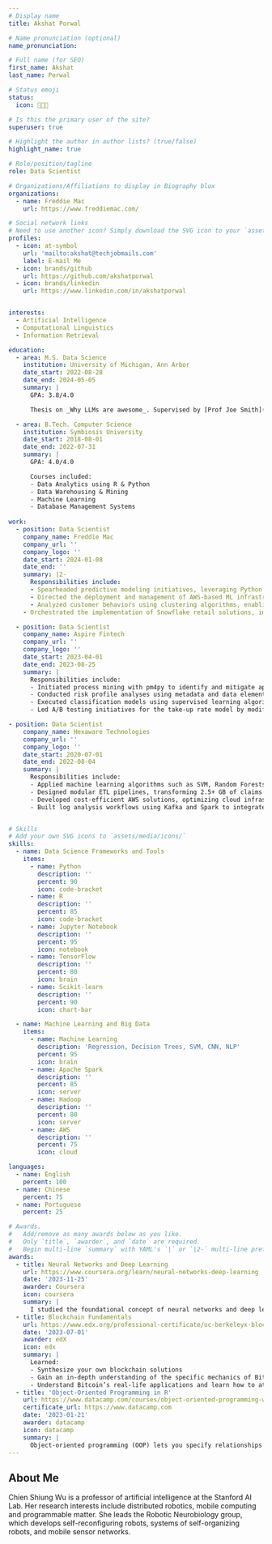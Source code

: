 ```yaml
---
# Display name
title: Akshat Porwal

# Name pronunciation (optional)
name_pronunciation: 

# Full name (for SEO)
first_name: Akshat
last_name: Porwal

# Status emoji
status:
  icon: 👨🏻‍💻

# Is this the primary user of the site?
superuser: true

# Highlight the author in author lists? (true/false)
highlight_name: true

# Role/position/tagline
role: Data Scientist

# Organizations/Affiliations to display in Biography blox
organizations:
  - name: Freddie Mac
    url: https://www.freddiemac.com/

# Social network links
# Need to use another icon? Simply download the SVG icon to your `assets/media/icons/` folder.
profiles:
  - icon: at-symbol
    url: 'mailto:akshat@techjobmails.com'
    label: E-mail Me
  - icon: brands/github
    url: https://github.com/akshatporwal
  - icon: brands/linkedin
    url: https://www.linkedin.com/in/akshatporwal


interests:
  - Artificial Intelligence
  - Computational Linguistics
  - Information Retrieval

education:
  - area: M.S. Data Science
    institution: University of Michigan, Ann Arbor
    date_start: 2022-08-28
    date_end: 2024-05-05
    summary: |
      GPA: 3.8/4.0

      Thesis on _Why LLMs are awesome_. Supervised by [Prof Joe Smith](https://example.com). Presented papers at 5 IEEE conferences with the contributions being published in 2 Springer journals.

  - area: B.Tech. Computer Science
    institution: Symbiosis University
    date_start: 2018-08-01
    date_end: 2022-07-31
    summary: |
      GPA: 4.0/4.0

      Courses included:
      - Data Analytics using R & Python
      - Data Warehousing & Mining
      - Machine Learning
      - Database Management Systems
  
work:
  - position: Data Scientist
    company_name: Freddie Mac
    company_url: ''
    company_logo: ''
    date_start: 2024-01-08
    date_end: ''
    summary: |2-
      Responsibilities include:
      - Spearheaded predictive modeling initiatives, leveraging Python and SQL for regression and multivariate analyses, which improved marketing analytics and drove a 15% increase in conversion rates through actionable insights.
      - Directed the deployment and management of AWS-based ML infrastructure, achieving a 30% reduction in deployment time, with CI/CD pipelines ensuring robust version control and streamlined testing.
      - Analyzed customer behaviors using clustering algorithms, enabling effective segmentation and refinement of marketing strategies, complemented by insightful visualizations via Power BI, Matplotlib, and Seaborn.
    - Orchestrated the implementation of Snowflake retail solutions, improving inventory accuracy by 20% and customer satisfaction by 15%, while streamlining ETL processes and optimizing SQL queries for efficient data integration.

  - position: Data Scientist
    company_name: Aspire Fintech
    company_url: ''
    company_logo: ''
    date_start: 2023-04-01
    date_end: 2023-08-25
    summary: |
      Responsibilities include:
      - Initiated process mining with pm4py to identify and mitigate application bottlenecks, optimizing loan workflows which enhanced customer satisfaction by 30% and increased processing efficiency by 25%.
      - Conducted risk profile analyses using metadata and data elements, employing the K Means Algorithm to effectively segment customers and precisely evaluate model performance.
      - Executed classification models using supervised learning algorithms such as Logistic Regression, Decision Trees, KNN, and Naive Bayes, enhancing predictive accuracy.
      - Led A/B testing initiatives for the take-up rate model by modifying credit terms for targeted users and analyzing outcomes with logistic regression, which resulted in a 15% increase in product adoption rates and refined targeting strategies.

- position: Data Scientist
    company_name: Hexaware Technologies
    company_url: ''
    company_logo: ''
    date_start: 2020-07-01
    date_end: 2022-08-04
    summary: |
      Responsibilities include:
      - Applied machine learning algorithms such as SVM, Random Forests, and KNN for pattern recognition and categorization, leveraging BERT to extract structured data from unstructured documents, reducing missing data by 30% and improving decision-making efficacy by 20%.
      - Designed modular ETL pipelines, transforming 2.5+ GB of claims and form data from MySQL, PostgreSQL, and Excel into analytics-ready datasets using Python and SQL, reducing processing time by 20%.
      - Developed cost-efficient AWS solutions, optimizing cloud infrastructure expenses by 20%, while ensuring adherence to industry standards for reliability and security in SQL Server databases.
      - Built log analysis workflows using Kafka and Spark to integrate microservices logs, providing dashboards for real-time system monitoring and anomaly detection, enhancing operational oversight.


# Skills
# Add your own SVG icons to `assets/media/icons/`
skills:
  - name: Data Science Frameworks and Tools
    items:
      - name: Python
        description: ''
        percent: 90
        icon: code-bracket
      - name: R
        description: ''
        percent: 85
        icon: code-bracket
      - name: Jupyter Notebook
        description: ''
        percent: 95
        icon: notebook
      - name: TensorFlow
        description: ''
        percent: 80
        icon: brain
      - name: Scikit-learn
        description: ''
        percent: 90
        icon: chart-bar

  - name: Machine Learning and Big Data
    items:
      - name: Machine Learning
        description: 'Regression, Decision Trees, SVM, CNN, NLP'
        percent: 95
        icon: brain
      - name: Apache Spark
        description: ''
        percent: 85
        icon: server
      - name: Hadoop
        description: ''
        percent: 80
        icon: server
      - name: AWS
        description: ''
        percent: 75
        icon: cloud

languages:
  - name: English
    percent: 100
  - name: Chinese
    percent: 75
  - name: Portuguese
    percent: 25

# Awards.
#   Add/remove as many awards below as you like.
#   Only `title`, `awarder`, and `date` are required.
#   Begin multi-line `summary` with YAML's `|` or `|2-` multi-line prefix and indent 2 spaces below.
awards:
  - title: Neural Networks and Deep Learning
    url: https://www.coursera.org/learn/neural-networks-deep-learning
    date: '2023-11-25'
    awarder: Coursera
    icon: coursera
    summary: |
      I studied the foundational concept of neural networks and deep learning. By the end, I was familiar with the significant technological trends driving the rise of deep learning; build, train, and apply fully connected deep neural networks; implement efficient (vectorized) neural networks; identify key parameters in a neural network’s architecture; and apply deep learning to your own applications.
  - title: Blockchain Fundamentals
    url: https://www.edx.org/professional-certificate/uc-berkeleyx-blockchain-fundamentals
    date: '2023-07-01'
    awarder: edX
    icon: edx
    summary: |
      Learned:
      - Synthesize your own blockchain solutions
      - Gain an in-depth understanding of the specific mechanics of Bitcoin
      - Understand Bitcoin’s real-life applications and learn how to attack and destroy Bitcoin, Ethereum, smart contracts and Dapps, and alternatives to Bitcoin’s Proof-of-Work consensus algorithm
  - title: 'Object-Oriented Programming in R'
    url: https://www.datacamp.com/courses/object-oriented-programming-with-s3-and-r6-in-r
    certificate_url: https://www.datacamp.com
    date: '2023-01-21'
    awarder: datacamp
    icon: datacamp
    summary: |
      Object-oriented programming (OOP) lets you specify relationships between functions and the objects that they can act on, helping you manage complexity in your code. This is an intermediate level course, providing an introduction to OOP, using the S3 and R6 systems. S3 is a great day-to-day R programming tool that simplifies some of the functions that you write. R6 is especially useful for industry-specific analyses, working with web APIs, and building GUIs.
---
```


## About Me

Chien Shiung Wu is a professor of artificial intelligence at the Stanford AI Lab. Her research interests include distributed robotics, mobile computing and programmable matter. She leads the Robotic Neurobiology group, which develops self-reconfiguring robots, systems of self-organizing robots, and mobile sensor networks.
